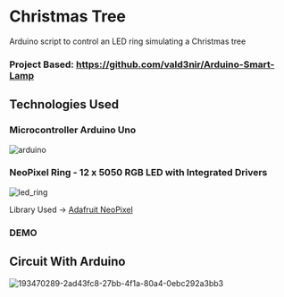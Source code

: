 # Christmas Tree

Arduino script to control an LED ring simulating a Christmas tree

### Project Based: https://github.com/vald3nir/Arduino-Smart-Lamp

## Technologies Used

### Microcontroller Arduino Uno

![arduino](https://user-images.githubusercontent.com/23506996/143781428-ecd5c6dc-c827-4854-93c6-014ceb9bfc3b.png)

### NeoPixel Ring - 12 x 5050 RGB LED with Integrated Drivers

![led_ring](https://user-images.githubusercontent.com/23506996/143781442-fccdfd51-adf1-47b3-80f1-4a973fb83df0.jpg)

Library Used -> [Adafruit NeoPixel](https://github.com/adafruit/Adafruit_NeoPixel)

### DEMO

## Circuit With Arduino

![193470289-2ad43fc8-27bb-4f1a-80a4-0ebc292a3bb3](https://github.com/user-attachments/assets/f79ffe6a-5f6f-4c5a-94cc-99ba98c9af73)
